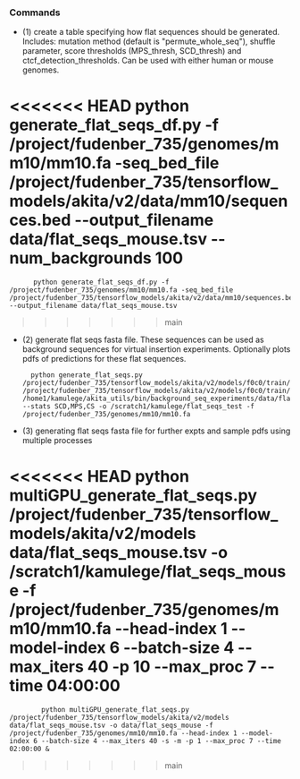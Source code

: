### Commands

   - (1) create a table specifying how flat sequences should be generated. Includes: mutation method (default is "permute_whole_seq"), shuffle parameter, score thresholds (MPS_thresh, SCD_thresh) and ctcf_detection_thresholds. Can be used with either human or mouse genomes.
   
<<<<<<< HEAD
          python generate_flat_seqs_df.py -f /project/fudenber_735/genomes/mm10/mm10.fa -seq_bed_file /project/fudenber_735/tensorflow_models/akita/v2/data/mm10/sequences.bed --output_filename data/flat_seqs_mouse.tsv --num_backgrounds 100
=======
          python generate_flat_seqs_df.py -f /project/fudenber_735/genomes/mm10/mm10.fa -seq_bed_file /project/fudenber_735/tensorflow_models/akita/v2/data/mm10/sequences.bed --output_filename data/flat_seqs_mouse.tsv
>>>>>>> main
      
   - (2) generate flat seqs fasta file. These sequences can be used as background sequences for virtual insertion experiments. Optionally plots pdfs of predictions for these flat sequences.
   
           python generate_flat_seqs.py /project/fudenber_735/tensorflow_models/akita/v2/models/f0c0/train/params.json /project/fudenber_735/tensorflow_models/akita/v2/models/f0c0/train/model1_best.h5 /home1/kamulege/akita_utils/bin/background_seq_experiments/data/flat_seqs_mouse.tsv --stats SCD,MPS,CS -o /scratch1/kamulege/flat_seqs_test -f /project/fudenber_735/genomes/mm10/mm10.fa
   
   - (3) generating flat seqs fasta file for further expts and sample pdfs using multiple processes

<<<<<<< HEAD
            python multiGPU_generate_flat_seqs.py /project/fudenber_735/tensorflow_models/akita/v2/models data/flat_seqs_mouse.tsv -o /scratch1/kamulege/flat_seqs_mouse -f /project/fudenber_735/genomes/mm10/mm10.fa --head-index 1 --model-index 6 --batch-size 4 --max_iters 40 -p 10 --max_proc 7 --time 04:00:00 
=======
            python multiGPU_generate_flat_seqs.py /project/fudenber_735/tensorflow_models/akita/v2/models data/flat_seqs_mouse.tsv -o data/flat_seqs_mouse -f /project/fudenber_735/genomes/mm10/mm10.fa --head-index 1 --model-index 6 --batch-size 4 --max_iters 40 -s -m -p 1 --max_proc 7 --time 02:00:00 &
>>>>>>> main
          